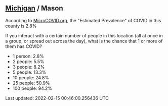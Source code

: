 
## [Michigan](/united-states/michigan) / Mason

According to [MicroCOVID.org](http://microcovid.org),
the "Estimated Prevalence" of COVID in this county is 2.8%

If you interact with a certain number of people in this location
(all at once in a group, or spread out across the day), what is the chance that
1 or more of them has COVID?

- 1 person: 2.8%
- 2 people: 5.5%
- 3 people: 8.2%
- 5 people: 13.3%
- 10 people: 24.8%
- 25 people: 50.9%
- 100 people: 94.2%

Last updated: 2022-02-15 00:46:00.256436 UTC
